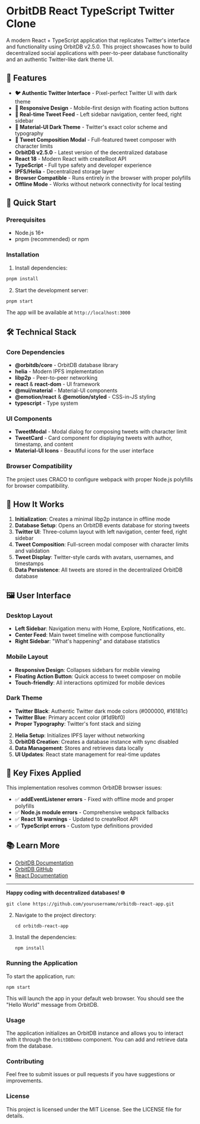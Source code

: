 # OrbitDB React TypeScript Twitter Clone

A modern React + TypeScript application that replicates Twitter's interface and functionality using OrbitDB v2.5.0. This project showcases how to build decentralized social applications with peer-to-peer database functionality and an authentic Twitter-like dark theme UI.

## 🌟 Features

- **🐦 Authentic Twitter Interface** - Pixel-perfect Twitter UI with dark theme
- **📱 Responsive Design** - Mobile-first design with floating action buttons
- **🔄 Real-time Tweet Feed** - Left sidebar navigation, center feed, right sidebar
- **🎨 Material-UI Dark Theme** - Twitter's exact color scheme and typography
- **💬 Tweet Composition Modal** - Full-featured tweet composer with character limits
- **OrbitDB v2.5.0** - Latest version of the decentralized database
- **React 18** - Modern React with createRoot API  
- **TypeScript** - Full type safety and developer experience
- **IPFS/Helia** - Decentralized storage layer
- **Browser Compatible** - Runs entirely in the browser with proper polyfills
- **Offline Mode** - Works without network connectivity for local testing

## 🚀 Quick Start

### Prerequisites

- Node.js 16+ 
- pnpm (recommended) or npm

### Installation

1. Install dependencies:
```bash
pnpm install
```

2. Start the development server:
```bash
pnpm start
```

The app will be available at `http://localhost:3000`

## 🛠 Technical Stack

### Core Dependencies

- **@orbitdb/core** - OrbitDB database library
- **helia** - Modern IPFS implementation  
- **libp2p** - Peer-to-peer networking
- **react** & **react-dom** - UI framework
- **@mui/material** - Material-UI components
- **@emotion/react** & **@emotion/styled** - CSS-in-JS styling
- **typescript** - Type system

### UI Components

- **TweetModal** - Modal dialog for composing tweets with character limit
- **TweetCard** - Card component for displaying tweets with author, timestamp, and content
- **Material-UI Icons** - Beautiful icons for the user interface

### Browser Compatibility

The project uses CRACO to configure webpack with proper Node.js polyfills for browser compatibility.

## 🎯 How It Works

1. **Initialization**: Creates a minimal libp2p instance in offline mode
2. **Database Setup**: Opens an OrbitDB events database for storing tweets
3. **Twitter UI**: Three-column layout with left navigation, center feed, right sidebar
4. **Tweet Composition**: Full-screen modal composer with character limits and validation
5. **Tweet Display**: Twitter-style cards with avatars, usernames, and timestamps
6. **Data Persistence**: All tweets are stored in the decentralized OrbitDB database

## 🖼️ User Interface

### Desktop Layout
- **Left Sidebar**: Navigation menu with Home, Explore, Notifications, etc.
- **Center Feed**: Main tweet timeline with compose functionality
- **Right Sidebar**: "What's happening" and database statistics

### Mobile Layout  
- **Responsive Design**: Collapses sidebars for mobile viewing
- **Floating Action Button**: Quick access to tweet composer on mobile
- **Touch-friendly**: All interactions optimized for mobile devices

### Dark Theme
- **Twitter Black**: Authentic Twitter dark mode colors (#000000, #16181c)
- **Twitter Blue**: Primary accent color (#1d9bf0)  
- **Proper Typography**: Twitter's font stack and sizing
2. **Helia Setup**: Initializes IPFS layer without networking  
3. **OrbitDB Creation**: Creates a database instance with sync disabled
4. **Data Management**: Stores and retrieves data locally
5. **UI Updates**: React state management for real-time updates

## 🔧 Key Fixes Applied

This implementation resolves common OrbitDB browser issues:

- ✅ **addEventListener errors** - Fixed with offline mode and proper polyfills
- ✅ **Node.js module errors** - Comprehensive webpack fallbacks  
- ✅ **React 18 warnings** - Updated to createRoot API
- ✅ **TypeScript errors** - Custom type definitions provided

## 📚 Learn More

- [OrbitDB Documentation](https://orbitdb.org/)
- [OrbitDB GitHub](https://github.com/orbitdb/orbitdb)
- [React Documentation](https://reactjs.org/)

---

**Happy coding with decentralized databases! 🌐**

   ```
   git clone https://github.com/yourusername/orbitdb-react-app.git
   ```

2. Navigate to the project directory:

   ```
   cd orbitdb-react-app
   ```

3. Install the dependencies:

   ```
   npm install
   ```

### Running the Application

To start the application, run:

```
npm start
```

This will launch the app in your default web browser. You should see the "Hello World" message from OrbitDB.

### Usage

The application initializes an OrbitDB instance and allows you to interact with it through the `OrbitDBDemo` component. You can add and retrieve data from the database.

### Contributing

Feel free to submit issues or pull requests if you have suggestions or improvements.

### License

This project is licensed under the MIT License. See the LICENSE file for details.